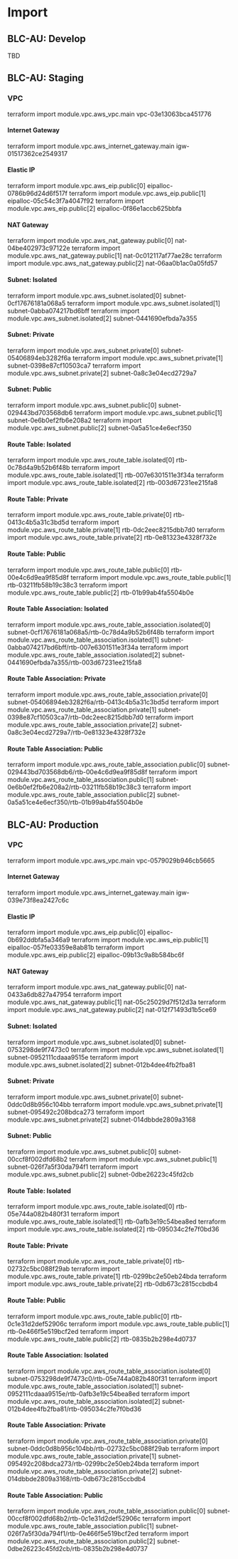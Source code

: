# Import

## BLC-AU: Develop

TBD

## BLC-AU: Staging

### VPC
terraform import module.vpc.aws_vpc.main vpc-03e13063bca451776

#### Internet Gateway
terraform import module.vpc.aws_internet_gateway.main igw-01517362ce2549317

#### Elastic IP
terraform import module.vpc.aws_eip.public[0] eipalloc-0786b96d24d6f517f
terraform import module.vpc.aws_eip.public[1] eipalloc-05c54c3f7a4047f92
terraform import module.vpc.aws_eip.public[2] eipalloc-0f86e1accb625bbfa

#### NAT Gateway
terraform import module.vpc.aws_nat_gateway.public[0] nat-04be402973c97122e
terraform import module.vpc.aws_nat_gateway.public[1] nat-0c012117af77ae28c
terraform import module.vpc.aws_nat_gateway.public[2] nat-06aa0b1ac0a05fd57

#### Subnet: Isolated
terraform import module.vpc.aws_subnet.isolated[0] subnet-0cf17676181a068a5
terraform import module.vpc.aws_subnet.isolated[1] subnet-0abba074217bd6bff
terraform import module.vpc.aws_subnet.isolated[2] subnet-0441690efbda7a355

#### Subnet: Private
terraform import module.vpc.aws_subnet.private[0] subnet-05406894eb3282f6a
terraform import module.vpc.aws_subnet.private[1] subnet-0398e87cf10503ca7
terraform import module.vpc.aws_subnet.private[2] subnet-0a8c3e04ecd2729a7

#### Subnet: Public
terraform import module.vpc.aws_subnet.public[0] subnet-029443bd703568db6
terraform import module.vpc.aws_subnet.public[1] subnet-0e6b0ef2fb6e208a2
terraform import module.vpc.aws_subnet.public[2] subnet-0a5a51ce4e6ecf350

#### Route Table: Isolated
terraform import module.vpc.aws_route_table.isolated[0] rtb-0c78d4a9b52b6f48b
terraform import module.vpc.aws_route_table.isolated[1] rtb-007e6301511e3f34a
terraform import module.vpc.aws_route_table.isolated[2] rtb-003d67231ee215fa8

#### Route Table: Private
terraform import module.vpc.aws_route_table.private[0] rtb-0413c4b5a31c3bd5d
terraform import module.vpc.aws_route_table.private[1] rtb-0dc2eec8215dbb7d0
terraform import module.vpc.aws_route_table.private[2] rtb-0e81323e4328f732e

#### Route Table: Public
terraform import module.vpc.aws_route_table.public[0] rtb-00e4c6d9ea9f85d8f
terraform import module.vpc.aws_route_table.public[1] rtb-03211fb58b19c38c3
terraform import module.vpc.aws_route_table.public[2] rtb-01b99ab4fa5504b0e

#### Route Table Association: Isolated
terraform import module.vpc.aws_route_table_association.isolated[0] subnet-0cf17676181a068a5/rtb-0c78d4a9b52b6f48b
terraform import module.vpc.aws_route_table_association.isolated[1] subnet-0abba074217bd6bff/rtb-007e6301511e3f34a
terraform import module.vpc.aws_route_table_association.isolated[2] subnet-0441690efbda7a355/rtb-003d67231ee215fa8

#### Route Table Association: Private
terraform import module.vpc.aws_route_table_association.private[0] subnet-05406894eb3282f6a/rtb-0413c4b5a31c3bd5d
terraform import module.vpc.aws_route_table_association.private[1] subnet-0398e87cf10503ca7/rtb-0dc2eec8215dbb7d0
terraform import module.vpc.aws_route_table_association.private[2] subnet-0a8c3e04ecd2729a7/rtb-0e81323e4328f732e

#### Route Table Association: Public
terraform import module.vpc.aws_route_table_association.public[0] subnet-029443bd703568db6/rtb-00e4c6d9ea9f85d8f
terraform import module.vpc.aws_route_table_association.public[1] subnet-0e6b0ef2fb6e208a2/rtb-03211fb58b19c38c3
terraform import module.vpc.aws_route_table_association.public[2] subnet-0a5a51ce4e6ecf350/rtb-01b99ab4fa5504b0e

## BLC-AU: Production

### VPC
terraform import module.vpc.aws_vpc.main vpc-0579029b946cb5665

#### Internet Gateway
terraform import module.vpc.aws_internet_gateway.main igw-039e73f8ea2427c6c

#### Elastic IP
terraform import module.vpc.aws_eip.public[0] eipalloc-0b692ddbfa5a346a9
terraform import module.vpc.aws_eip.public[1] eipalloc-057fe03359e8ab81b
terraform import module.vpc.aws_eip.public[2] eipalloc-09b13c9a8b584bc6f

#### NAT Gateway
terraform import module.vpc.aws_nat_gateway.public[0] nat-0433a6db827a47954
terraform import module.vpc.aws_nat_gateway.public[1] nat-05c25029d7f512d3a
terraform import module.vpc.aws_nat_gateway.public[2] nat-012f71493d1b5ce69

#### Subnet: Isolated
terraform import module.vpc.aws_subnet.isolated[0] subnet-0753298de9f7473c0
terraform import module.vpc.aws_subnet.isolated[1] subnet-0952111cdaaa9515e
terraform import module.vpc.aws_subnet.isolated[2] subnet-012b4dee4fb2fba81

#### Subnet: Private
terraform import module.vpc.aws_subnet.private[0] subnet-0ddc0d8b956c104bb
terraform import module.vpc.aws_subnet.private[1] subnet-095492c208bdca273
terraform import module.vpc.aws_subnet.private[2] subnet-014dbbde2809a3168

#### Subnet: Public
terraform import module.vpc.aws_subnet.public[0] subnet-00ccf8f002dfd68b2
terraform import module.vpc.aws_subnet.public[1] subnet-026f7a5f30da794f1
terraform import module.vpc.aws_subnet.public[2] subnet-0dbe26223c45fd2cb

#### Route Table: Isolated
terraform import module.vpc.aws_route_table.isolated[0] rtb-05e744a082b480f31
terraform import module.vpc.aws_route_table.isolated[1] rtb-0afb3e19c54bea8ed
terraform import module.vpc.aws_route_table.isolated[2] rtb-095034c2fe7f0bd36

#### Route Table: Private
terraform import module.vpc.aws_route_table.private[0] rtb-02732c5bc088f29ab
terraform import module.vpc.aws_route_table.private[1] rtb-0299bc2e50eb24bda
terraform import module.vpc.aws_route_table.private[2] rtb-0db673c2815ccbdb4

#### Route Table: Public
terraform import module.vpc.aws_route_table.public[0] rtb-0c1e31d2def52906c
terraform import module.vpc.aws_route_table.public[1] rtb-0e466f5e519bcf2ed
terraform import module.vpc.aws_route_table.public[2] rtb-0835b2b298e4d0737

#### Route Table Association: Isolated
terraform import module.vpc.aws_route_table_association.isolated[0] subnet-0753298de9f7473c0/rtb-05e744a082b480f31
terraform import module.vpc.aws_route_table_association.isolated[1] subnet-0952111cdaaa9515e/rtb-0afb3e19c54bea8ed
terraform import module.vpc.aws_route_table_association.isolated[2] subnet-012b4dee4fb2fba81/rtb-095034c2fe7f0bd36

#### Route Table Association: Private
terraform import module.vpc.aws_route_table_association.private[0] subnet-0ddc0d8b956c104bb/rtb-02732c5bc088f29ab
terraform import module.vpc.aws_route_table_association.private[1] subnet-095492c208bdca273/rtb-0299bc2e50eb24bda
terraform import module.vpc.aws_route_table_association.private[2] subnet-014dbbde2809a3168/rtb-0db673c2815ccbdb4

#### Route Table Association: Public
terraform import module.vpc.aws_route_table_association.public[0] subnet-00ccf8f002dfd68b2/rtb-0c1e31d2def52906c
terraform import module.vpc.aws_route_table_association.public[1] subnet-026f7a5f30da794f1/rtb-0e466f5e519bcf2ed
terraform import module.vpc.aws_route_table_association.public[2] subnet-0dbe26223c45fd2cb/rtb-0835b2b298e4d0737
